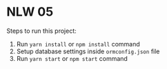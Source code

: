 # NLW 05

Steps to run this project:

1. Run `yarn install` or `npm install` command
2. Setup database settings inside `ormconfig.json` file
3. Run `yarn start` or `npm start` command

